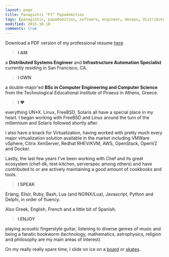 ```yaml
---
layout: page
title: Panagiotis "PJ" Papadomitsos
tags: [panagiotis, papadomitsos, software, engineer, devops, distributed, systems, infrastructure, automation, erlang, elixir]
modified: 2015-10-18
comments: true
---
```


Download a PDF version of my professional resume <a href="{{ site.owner.resume }}" target="_blank">here</a>

> **I AM**

a **Distributed Systems Engineer** and **Infrastructure Automation Specialist** currently residing in San Francisco, CA.

> **I OWN**

a double-major'ed **BSc in Computer Engineering and Computer Science** from the Technological Educational Institute of Piraeus in Athens, Greece.

> **I ♥**

everything UN*X. Linux, FreeBSD, Solaris all have a special place in my heart. I began working with FreeBSD and Linux around the turn of the millennium and Solaris followed shortly after.

I also have a knack for Virtualization, having worked with pretty much every major virtualization solution available in the market including VMWare vSphere, Citrix XenServer, Redhat RHEV/KVM, AWS, OpenStack, OpenVZ and Docker.

Lastly, the last few years I've been working with Chef and its great ecosystem (chef-dk, test-kitchen, serverspec among others) and have contributed to or are actively maintaining a good amount of cookbooks and tools.

> **I SPEAK**

Erlang, Elixir, Ruby, Bash, Lua (and NGINX/Lua), Javascript, Python and Delphi, in order of fluency.

Also Greek, English, French and a little bit of Spanish.

> **I ENJOY**

playing acoustic fingerstyle guitar, listening to diverse genres of music and being a fanatic bookworm (technology, mathematics, astrophysics, religion and philosophy are my main areas of interest).

On my really really spare time, I slide on ice on a [board](http://en.wikipedia.org/wiki/SnowBoarding) or [skates](http://en.wikipedia.org/wiki/Ice_hockey).